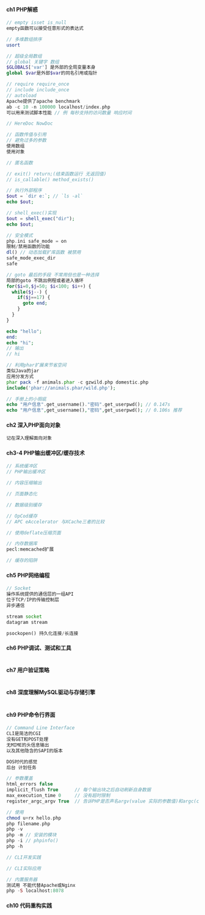 #### **ch1 PHP解惑**

```php
// empty isset is_null
empty函数可以接受任意形式的表达式

// 多维数组排序
usort

// 超级全局数组
// global 关键字 数组
$GLOBALS['var'] 是外部的全局变量本身
global $var是外部$var的同名引用或指针

// require require_once
// include include_once
// autoload
Apache提供了apache benchmark
ab -c 10 -n 100000 localhost/index.php
可以用来测试脚本性能 // 例 每秒支持的访问数量 响应时间

// HereDoc NowDoc

// 函数传值与引用
// 避免过多的参数
使用数组
使用对象

// 匿名函数

// exit() return;(结束函数运行 无返回值)
// is_callable() method_exists()

// 执行外部程序
$out = `dir e:`; // `ls -al`
echo $out;

// shell_exec()实现
$out = shell_exec("dir");
echo $out;

// 安全模式
php.ini safe_mode = on
限制/禁用函数的功能
dl() // 动态加载扩库函数 被禁用
safe_mode_exec_dir
safe

// goto 最后的手段 不常用但也是一种选择
局部的goto 不跳出例程或者进入循环
for($i=0,$j=50; $i<100; $i++) {
  while($j--) {
    if($j==17) {
      goto end;
    }
  }
}

echo "hello";
end:
echo "hi";
// 输出
// hi

// 利用phar扩展来节省空间
类似Java的jar
应用分发方式
phar pack -f animals.phar -c gzwild.php domestic.php
include('phar://animals.phar/wild.php');

// 手册上的小瑕疵
echo "用户信息".get_username()."密码".get_userpwd(); // 0.147s
echo "用户信息",get_username(),"密码",get_userpwd(); // 0.106s 推荐
```

#### **ch2 深入PHP面向对象**

```php
记在深入理解面向对象
```

#### **ch3-4 PHP输出缓冲区/缓存技术**

```php
// 系统缓冲区
// PHP输出缓冲区

// 内容压缩输出

// 页面静态化

// 数据级别缓存

// OpCod缓存
// APC eAccelerator 与XCache三者的比较

// 使用deflate压缩页面

// 内存数据库
pecl:memcached扩展

// 缓存的陷阱  
```

#### **ch5 PHP网络编程**

```php
// Socket
操作系统提供的通信层的一组API
位于TCP/IP的传输控制层
异步通信

stream socket
datagram stream

psockopen() 持久化连接/长连接
```

#### **ch6 PHP调试、测试和工具**

```php

```

#### **ch7 用户验证策略**

```php

```

#### **ch8 深度理解MySQL驱动与存储引擎**

```php

```

#### **ch9 PHP命令行界面**

```php
// Command Line Interface
CLI是简洁的CGI
没有GET和POST处理
无MIME的头信息输出
以及其他隐含的SAPI的版本

DOS时代的感觉
后台 计划任务

// 参数覆盖
html_errors false
implicit_flush True      // 每个输出块之后自动刷新自身数据
max_execution_time 0     // 没有超时限制
register_argc_argv True  // 告诉PHP是否声名argv(value 实际的参数值)和argc(count 参数数量)变量

// 使用
chmod u+rx hello.php
php filename.php
php -v
php -m // 安装的模块
php -i // phpinfo()
php -h

// CLI开发实践

// CLI实际应用    

// 内置服务器
测试用 不能代替Apache或Nginx
php -S localhost:8078
```

#### **ch10 代码重构实践**

```php

```



